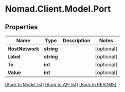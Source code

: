# Nomad.Client.Model.Port

## Properties

Name | Type | Description | Notes
------------ | ------------- | ------------- | -------------
**HostNetwork** | **string** |  | [optional] 
**Label** | **string** |  | [optional] 
**To** | **int** |  | [optional] 
**Value** | **int** |  | [optional] 

[[Back to Model list]](../README.md#documentation-for-models) [[Back to API list]](../README.md#documentation-for-api-endpoints) [[Back to README]](../README.md)


